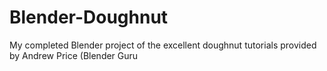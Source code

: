 # Blender-Doughnut
My completed Blender project of the excellent doughnut tutorials provided by Andrew Price (Blender Guru
